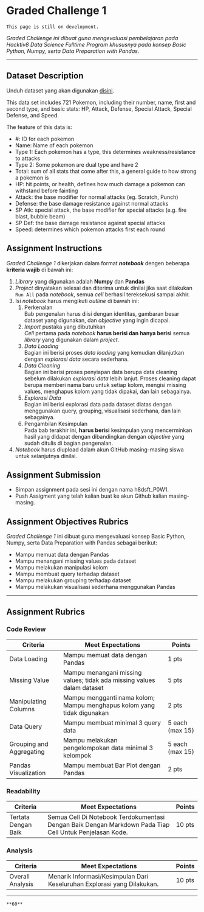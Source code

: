 # Graded Challenge 1

```{attention}
This page is still on development.
```

_Graded Challenge ini dibuat guna mengevaluasi pembelajaran pada Hacktiv8 Data Science Fulltime Program khususnya pada konsep Basic Python, Numpy, serta Data Preparation with Pandas._

---

## Dataset Description

Unduh dataset yang akan digunakan [disini](https://www.kaggle.com/abcsds/pokemon).

This data set includes 721 Pokemon, including their number, name, first and second type, and basic stats: HP, Attack, Defense, Special Attack, Special Defense, and Speed.

The feature of this data is:

- #: ID for each pokemon
- Name: Name of each pokemon
- Type 1: Each pokemon has a type, this determines weakness/resistance to attacks
- Type 2: Some pokemon are dual type and have 2
- Total: sum of all stats that come after this, a general guide to how strong a pokemon is
- HP: hit points, or health, defines how much damage a pokemon can withstand before fainting
- Attack: the base modifier for normal attacks (eg. Scratch, Punch)
- Defense: the base damage resistance against normal attacks
- SP Atk: special attack, the base modifier for special attacks (e.g. fire blast, bubble beam)
- SP Def: the base damage resistance against special attacks
- Speed: determines which pokemon attacks first each round

## Assignment Instructions

*Graded Challenge 1* dikerjakan dalam format ***notebook*** dengen beberapa **kriteria wajib** di bawah ini:

1. *Library* yang digunakan adalah **Numpy** dan **Pandas**
2. *Project* dinyatakan selesai dan diterima untuk dinilai jika saat dilakukan `Run All` pada *notebook*, semua *cell* berhasil tereksekusi sampai akhir.
3. Isi *notebook* harus mengikuti *outline* di bawah ini:
   1. Perkenalan\
   Bab pengenalan harus diisi dengan identitas, gambaran besar dataset yang digunakan, dan *objective* yang ingin dicapai.
   2. *Import* pustaka yang dibutuhkan\
   *Cell* pertama pada *notebook* **harus berisi dan hanya berisi** semua *library* yang digunakan dalam *project*.
   3. *Data Loading*\
   Bagian ini berisi proses *data loading* yang kemudian dilanjutkan dengan *explorasi data* secara sederhana.
   4. *Data Cleaning*\
   Bagian ini berisi proses penyiapan data berupa data cleaning sebelum dilakukan *explorasi data* lebih lanjut. Proses cleaning dapat berupa memberi nama baru untuk setiap kolom, mengisi missing values, menghapus kolom yang tidak dipakai, dan lain sebagainya.
   5. *Explorasi Data*\
   Bagian ini berisi explorasi data pada dataset diatas dengan menggunakan query, grouping, visualisasi sederhana, dan lain sebagainya.
   6. Pengambilan Kesimpulan\
   Pada bab terakhir ini, **harus berisi** kesimpulan yang mencerminkan hasil yang didapat dengan dibandingkan dengan *objective* yang sudah ditulis di bagian pengenalan.
4. *Notebook* harus diupload dalam akun GitHub masing-masing siswa untuk selanjutnya dinilai.

## Assignment Submission

- Simpan assignment pada sesi ini dengan nama h8dsft_P0W1.
- Push Assigment yang telah kalian buat ke akun Github kalian masing-masing.

## Assignment Objectives Rubrics

*Graded Challenge 1* ini dibuat guna mengevaluasi konsep Basic Python, Numpy, serta Data Preparation with Pandas sebagai berikut:

- Mampu memuat data dengan Pandas
- Mampu menangani missing values pada dataset
- Mampu melakukan manipulasi kolom
- Mampu membuat query terhadap dataset
- Mampu melakukan grouping terhadap dataset
- Mampu melakukan visualisasi sederhana menggunakan Pandas

---

## Assignment Rubrics

### Code Review

|Criteria|Meet Expectations|Points|
|--- |--- |--- |
|Data Loading|Mampu memuat data dengan Pandas| 1 pts |
|Missing Value|Mampu menangani missing values; tidak ada missing values dalam dataset| 5 pts |
|Manipulating Columns|Mampu mengganti nama kolom; Mampu menghapus kolom yang tidak digunakan| 2 pts |
|Data Query|Mampu membuat minimal 3 query data| 5 each (max 15) |
|Grouping and Aggregating|Mampu melakukan pengelompokan data minimal 3 kelompok| 5 each (max 15) |
|Pandas Visualization|Mampu membuat Bar Plot dengan Pandas| 2 pts |

### Readability

|Criteria|Meet Expectations|Points|
|--- |--- |--- |
|Tertata Dengan Baik|Semua Cell Di Notebook Terdokumentasi Dengan Baik Dengan Markdown Pada Tiap Cell Untuk Penjelasan Kode.| 10 pts |

### Analysis

|Criteria|Meet Expectations|Points|
|--- |--- |--- |
|Overall Analysis|Menarik Informasi/Kesimpulan Dari Keseluruhan Explorasi yang Dilakukan.| 10 pts |

---

```{admonition} Total Points
**60**
```
